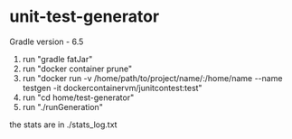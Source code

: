 # unit-test-generator

Gradle version - 6.5

1) run "gradle fatJar"
2) run "docker container prune"
3) run "docker run -v /home/path/to/project/name/:/home/name --name testgen -it dockercontainervm/junitcontest:test"
5) run "cd home/test-generator"
4) run "./runGeneration"

the stats are in ./stats_log.txt